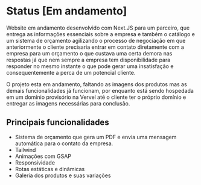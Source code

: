 # Status [Em andamento]

Website em andamento desenvolvido com Next.JS para um parceiro, que entrega as informações essenciais sobre a empresa e também o catálogo e um sistema de orçamento agilizando o processo de negociação em que anteriormente o cliente precisaria entrar em contato diretamente com a empresa para um orçamento o que custava uma certa demora nas respostas já que nem sempre a empresa tem disponibilidade para responder no mesmo instante o que pode gerar uma insatisfação e consequentemente a perca de um potencial cliente.

O projeto esta em andamento, faltando as imagens dos produtos mas as demais funcionalidades já funcionam, por enquanto está sendo hospedada em um domínio provisório na Vervel até o cliente ter o próprio domínio e entregar as imagens necessárias para conclusão.

## Principais funcionalidades
<ul><li>
Sistema de orçamento que gera um PDF e envia uma mensagem automática para o contato da empresa.</li>
<li>
Tailwind</li>
<li>
Animações com GSAP</li>
<li>
Responsividade</li>
<li>
Rotas estáticas e dinâmicas</li>
<li>
Galeria dos produtos e suas variações</li>
</ul>